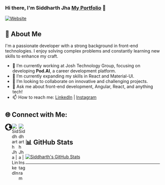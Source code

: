 ### Hi there, I'm Siddharth Jha [My Portfolio][portfolio] 👋 

[![Website](https://img.shields.io/website?label=CodingwithSid&style=for-the-badge&url=https%3A%2F%2Fwww.codingwithsid.in)](https://www.codingwithsid.in)

## 🚀 About Me
I'm a passionate developer with a strong background in front-end technologies. I enjoy solving complex problems and constantly learning new skills to enhance my craft.

- 🔭 I’m currently working at Josh Technology Group, focusing on developing **Pod.AI**, a career development platform.
- 🌱 I’m currently expanding my skills in React and Material-UI.
- 👯 I’m looking to collaborate on innovative and challenging projects.
- 💬 Ask me about front-end development, Angular, React, and anything tech!
- 📫 How to reach me: [LinkedIn][linkedin] | [Instagram][instagram]

## 🌐 Connect with Me:

[<img align="left" alt="Siddharth Jha | Website" width="22px" src="https://raw.githubusercontent.com/iconic/open-iconic/master/svg/globe.svg" />][website]
[<img align="left" alt="Siddharth Jha | LinkedIn" width="22px" src="https://cdn.jsdelivr.net/npm/simple-icons@v3/icons/linkedin.svg" />][linkedin]
[<img align="left" alt="Siddharth Jha | Instagram" width="22px" src="https://cdn.jsdelivr.net/npm/simple-icons@v3/icons/instagram.svg" />][instagram]

<br />

## 📊 GitHub Stats

[![Siddharth's GitHub Stats](https://github-readme-stats.vercel.app/api?username=siddharthjha387&show_icons=true&theme=radical)](https://github.com/siddharthjha387/github-readme-stats)

---

[portfolio]: https://siddharth.codingwithsid.in/
[website]: https://www.codingwithsid.in/
[instagram]: https://www.instagram.com/siddharth_jha387/
[linkedin]: https://www.linkedin.com/in/siddharth-8172261b3/
